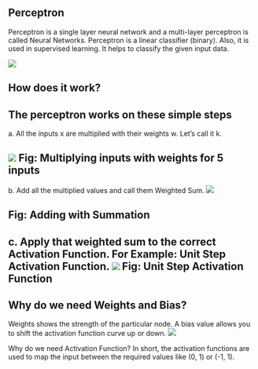 Perceptron
---
Perceptron is a single layer neural network and a multi-layer perceptron is called Neural Networks.
Perceptron is a linear classifier (binary). Also, it is used in supervised learning. It helps to classify the given input data. 

![](https://github.com/DASHANANT/Deep-Learning-Basics-Python-files/blob/main/Perceptron/1_eEKb2RxREV6-MtLz2DNWFQ.gif)

How does it work?
------------
The perceptron works on these simple steps
-----------------------
a. All the inputs x are multiplied with their weights w. Let’s call it k.

![](https://github.com/DASHANANT/Deep-Learning-Basics-Python-files/blob/main/Perceptron/1__Zy1C83cnmYUdETCeQrOgA.png)
Fig: Multiplying inputs with weights for 5 inputs
-----------
b. Add all the multiplied values and call them Weighted Sum.
![](https://github.com/DASHANANT/Deep-Learning-Basics-Python-files/blob/main/Perceptron/1_xFd9VQnUM1H0kiCENsoYxg.gif)

Fig: Adding with Summation
-----------

c. Apply that weighted sum to the correct Activation Function.
For Example: Unit Step Activation Function.
![](https://github.com/DASHANANT/Deep-Learning-Basics-Python-files/blob/main/Perceptron/1_0iOzeMS3s-3LTU9hYH9ryg.png)
Fig: Unit Step Activation Function
-----------


Why do we need Weights and Bias?
----
Weights shows the strength of the particular node.
A bias value allows you to shift the activation function curve up or down.
![](https://github.com/DASHANANT/Deep-Learning-Basics-Python-files/blob/main/Perceptron/1_n6sJ4yZQzwKL9wnF5wnVNg.png)

Why do we need Activation Function?
In short, the activation functions are used to map the input between the required values like (0, 1) or (-1, 1).
